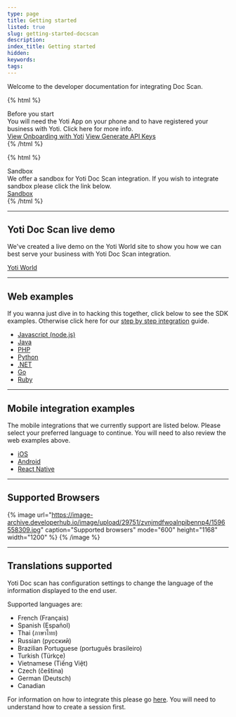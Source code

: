 ```yaml
---
type: page
title: Getting started
listed: true
slug: getting-started-docscan
description: 
index_title: Getting started
hidden: 
keywords: 
tags: 
---
```


Welcome to the developer documentation for integrating Doc Scan. 

{% html %}
<div class="alert-BYS">
   <div class="alert-title" id="BYS">
      Before you start
   </div>
   <div class="alert-text" >
      You will need the Yoti App on your phone and to have registered your business with Yoti. Click here for more info.
   </div>
   <div class="alert-links"> 
         <a href="https://developers.yoti.com/yoti/getting-started-hub">View Onboarding with Yoti</a>
      <a target="_self" href="https://developers.yoti.com/yoti/generate-api-keys">View Generate API Keys</a> 
   </div>
</div>
{% /html %}

{% html %}
<div class="alert-SAND">
    <div class="alert-title" id="SAND">
      Sandbox
    </div>
    <div class="alert-text">
       We offer a sandbox for Yoti Doc Scan integration. If you wish to integrate sandbox please click the link below.
    </div>
    <div class="alert-links"> 
        <a href="https://developers.yoti.com/yoti/sandbox-docscanp">Sandbox</a> 
    </div>
</div>
{% /html %}

---

## Yoti Doc Scan live demo

We've created a live demo on the Yoti World site to show you how we can best serve your business with Yoti Doc Scan integration.

[Yoti World](https://yoti.world/yoti-doc-scan/)

---

## Web examples

If you wanna just dive in to hacking this together, click below to see the SDK examples. Otherwise click here for our [step by step integration](https://developers.yoti.com/yoti/integration-guide-docscan) guide.

- [Javascript (node.js)](https://github.com/getyoti/yoti-node-sdk/tree/master/examples/doc-scan)
- [Java](https://github.com/getyoti/yoti-java-sdk/tree/master/examples/doc-scan)
- [PHP](https://github.com/getyoti/yoti-php-sdk/tree/master/examples/doc-scan)
- [Python](https://github.com/getyoti/yoti-python-sdk/tree/master/examples/doc_scan)
- [.NET](https://github.com/getyoti/yoti-dotnet-sdk/tree/master/src/Examples/DocScan/DocScanExample)
- [Go](https://github.com/getyoti/doc-scan-examples/tree/master/go)
- [Ruby](https://github.com/getyoti/yoti-ruby-sdk/tree/master/examples/doc_scan)

---

## Mobile integration examples

The mobile integrations that we currently support are listed below. Please select your preferred language to continue. You will need to also review the web examples above.

- [iOS](https://github.com/getyoti/yoti-doc-scan-ios)
- [Android](https://github.com/getyoti/yoti-doc-scan-android)
- [React Native](https://github.com/getyoti/yoti-doc-scan-react-native)

---

## Supported Browsers

{% image url="https://image-archive.developerhub.io/image/upload/29751/zvnjmdfwoalnpibennp4/1596558309.jpg" caption="Supported browsers" mode="600" height="1168" width="1200" %}
{% /image %}

---

## Translations supported

Yoti Doc scan has configuration settings to change the language of the information displayed to the end user. 

Supported languages are:

- French (Français)
- Spanish (Español)
- Thai (ภาษาไทย)
- Russian (русский)
- Brazilian Portuguese (português brasileiro)
- Turkish (Türkçe)
- Vietnamese (Tiếng Việt)
- Czech (čeština)
- German (Deutsch)
- Canadian

For information on how to integrate this please go [here](https://developers.yoti.com/yoti/generating-a-session#preferences). You will need to understand how to create a session first.